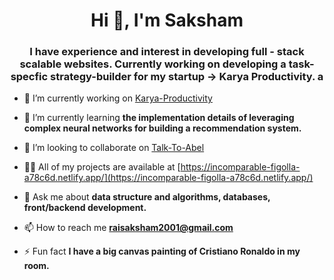 <h1 align="center">Hi 👋, I'm Saksham</h1>
<h3 align="center">I have experience and interest in developing full - stack scalable websites. Currently working on developing a task-specfic strategy-builder for my startup -> Karya Productivity. a</h3>

- 🔭 I’m currently working on [Karya-Productivity](http://www.karya-productivity.com/)

- 🌱 I’m currently learning **the implementation details of leveraging complex neural networks for building a recommendation system.**

- 👯 I’m looking to collaborate on [Talk-To-Abel](https://talktoabel.com/)

- 👨‍💻 All of my projects are available at [https://incomparable-figolla-a78c6d.netlify.app/](https://incomparable-figolla-a78c6d.netlify.app/)

- 💬 Ask me about **data structure and algorithms, databases, front/backend development.**

- 📫 How to reach me **raisaksham2001@gmail.com**

- ⚡ Fun fact **I have a big canvas painting of Cristiano Ronaldo in my room.**


